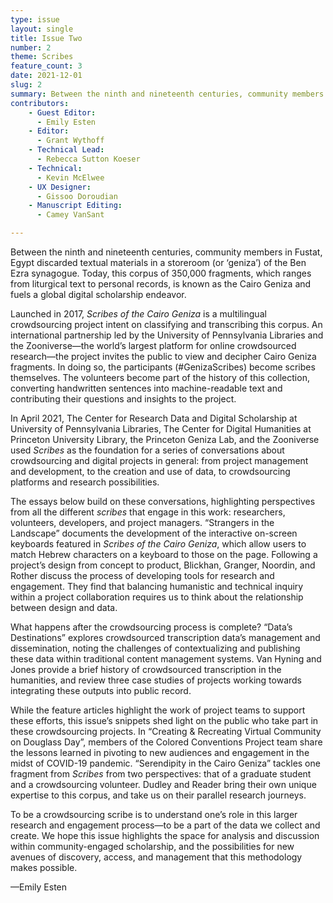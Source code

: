 ```yaml
---
type: issue
layout: single
title: Issue Two
number: 2
theme: Scribes
feature_count: 3
date: 2021-12-01
slug: 2
summary: Between the ninth and nineteenth centuries, community members in Fustat, Egypt discarded textual materials in a storeroom (or ‘geniza’) of the Ben Ezra synagogue.
contributors:
    - Guest Editor:
      - Emily Esten
    - Editor:
      - Grant Wythoff
    - Technical Lead:
      - Rebecca Sutton Koeser
    - Technical:
      - Kevin McElwee
    - UX Designer:
      - Gissoo Doroudian
    - Manuscript Editing:
      - Camey VanSant

---
```


Between the ninth and nineteenth centuries, community members in Fustat, Egypt discarded textual materials in a storeroom (or ‘geniza’) of the Ben Ezra synagogue. Today, this corpus of 350,000 fragments, which ranges from liturgical text to personal records, is known as the Cairo Geniza and fuels a global digital scholarship endeavor.

Launched in 2017, *Scribes of the Cairo Geniza* is a multilingual crowdsourcing project intent on classifying and transcribing this corpus. An international partnership led by the University of Pennsylvania Libraries and the Zooniverse—the world’s largest platform for online crowdsourced research—the project invites the public to view and decipher Cairo Geniza fragments. In doing so, the participants (#GenizaScribes) become scribes themselves. The volunteers become part of the history of this collection, converting handwritten sentences into machine-readable text and contributing their questions and insights to the project.

In April 2021, The Center for Research Data and Digital Scholarship at University of Pennsylvania Libraries, The Center for Digital Humanities at Princeton University Library, the Princeton Geniza Lab, and the Zooniverse used *Scribes* as the foundation for a series of conversations about crowdsourcing and digital projects in general: from project management and development, to the creation and use of data, to crowdsourcing platforms and research possibilities.

The essays below build on these conversations, highlighting perspectives from all the different *scribes* that engage in this work: researchers, volunteers, developers, and project managers. “Strangers in the Landscape” documents the development of the interactive on-screen keyboards featured in *Scribes of the Cairo Geniza*, which allow users to match Hebrew characters on a keyboard to those on the page. Following a project’s design from concept to product, Blickhan, Granger, Noordin, and Rother discuss the process of developing tools for research and engagement. They find that balancing humanistic and technical inquiry within a project collaboration requires us to think about the relationship between design and data.

What happens after the crowdsourcing process is complete? “Data’s Destinations” explores crowdsourced transcription data’s management and dissemination, noting the challenges of contextualizing and publishing these data within traditional content management systems. Van Hyning and Jones provide a brief history of crowdsourced transcription in the humanities, and review three case studies of projects working towards integrating these outputs into public record.

While the feature articles highlight the work of project teams to support these efforts, this issue’s snippets shed light on the public who take part in these crowdsourcing projects. In “Creating & Recreating Virtual Community on Douglass Day”, members of the Colored Conventions Project team share the lessons learned in pivoting to new audiences and engagement in the midst of COVID-19 pandemic. “Serendipity in the Cairo Geniza” tackles one fragment from *Scribes* from two perspectives: that of a graduate student and a crowdsourcing volunteer. Dudley and Reader bring their own unique expertise to this corpus, and take us on their parallel research journeys.

To be a crowdsourcing scribe is to understand one’s role in this larger research and engagement process—to be a part of the data we collect and create. We hope this issue highlights the space for analysis and discussion within community-engaged scholarship, and the possibilities for new avenues of discovery, access, and management that this methodology makes possible.

—Emily Esten